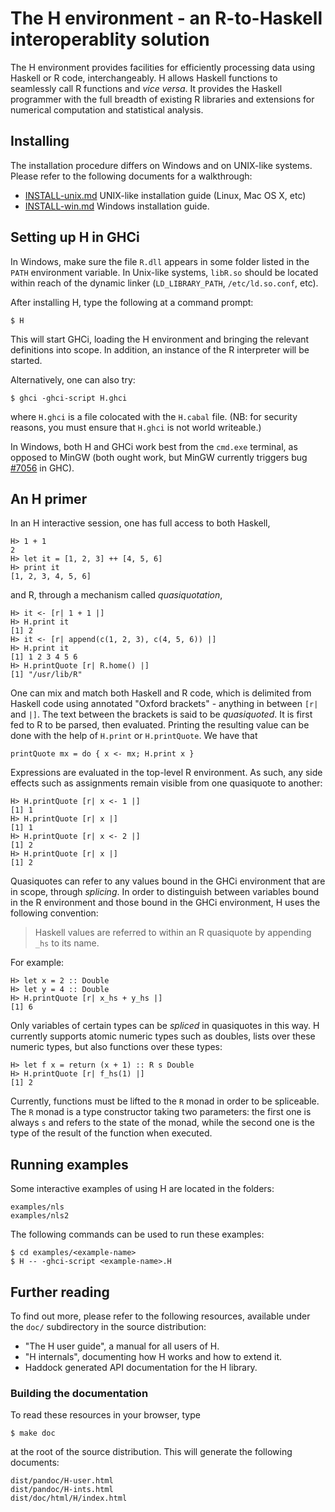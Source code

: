 The H environment - an R-to-Haskell interoperablity solution
============================================================

The H environment provides facilities for efficiently processing data
using Haskell or R code, interchangeably. H allows Haskell functions
to seamlessly call R functions and *vice versa*. It provides the
Haskell programmer with the full breadth of existing R libraries and
extensions for numerical computation and statistical analysis.

Installing
----------

The installation procedure differs on Windows and on UNIX-like
systems. Please refer to the following documents for a walkthrough:

* [INSTALL-unix.md]() UNIX-like installation guide (Linux, Mac OS X, etc)
* [INSTALL-win.md]() Windows installation guide.

Setting up H in GHCi
--------------------

In Windows, make sure the file `R.dll` appears in some folder listed
in the `PATH` environment variable. In Unix-like systems, `libR.so`
should be located within reach of the dynamic linker
(`LD_LIBRARY_PATH`, `/etc/ld.so.conf`, etc).

After installing H, type the following at a command prompt:

    $ H

This will start GHCi, loading the H environment and bringing the
relevant definitions into scope. In addition, an instance of the
R interpreter will be started.

Alternatively, one can also try:

    $ ghci -ghci-script H.ghci

where `H.ghci` is a file colocated with the `H.cabal` file. (NB: for
security reasons, you must ensure that `H.ghci` is not world
writeable.)

In Windows, both H and GHCi work best from the `cmd.exe` terminal, as
opposed to MinGW (both ought work, but MinGW currently triggers bug
[#7056](https://ghc.haskell.org/trac/ghc/ticket/7056) in GHC).

An H primer
-----------

In an H interactive session, one has full access to both Haskell,

    H> 1 + 1
    2
    H> let it = [1, 2, 3] ++ [4, 5, 6]
    H> print it
    [1, 2, 3, 4, 5, 6]

and R, through a mechanism called *quasiquotation*,

    H> it <- [r| 1 + 1 |]
    H> H.print it
    [1] 2
    H> it <- [r| append(c(1, 2, 3), c(4, 5, 6)) |]
    H> H.print it
    [1] 1 2 3 4 5 6
    H> H.printQuote [r| R.home() |]
    [1] "/usr/lib/R"

One can mix and match both Haskell and R code, which is delimited from
Haskell code using annotated "Oxford brackets" - anything in between
`[r|` and `|]`. The text between the brackets is said to be
*quasiquoted*. It is first fed to R to be parsed, then evaluated.
Printing the resulting value can be done with the help of `H.print` or
`H.printQuote`. We have that

    printQuote mx = do { x <- mx; H.print x }

Expressions are evaluated in the top-level R environment. As such, any
side effects such as assignments remain visible from one quasiquote to
another:

    H> H.printQuote [r| x <- 1 |]
    [1] 1
    H> H.printQuote [r| x |]
    [1] 1
    H> H.printQuote [r| x <- 2 |]
    [1] 2
    H> H.printQuote [r| x |]
    [1] 2

Quasiquotes can refer to any values bound in the GHCi environment that
are in scope, through *splicing*. In order to distinguish between
variables bound in the R environment and those bound in the GHCi
environment, H uses the following convention:

> Haskell values are referred to within an R quasiquote by appending
> `_hs` to its name.

For example:

    H> let x = 2 :: Double
    H> let y = 4 :: Double
    H> H.printQuote [r| x_hs + y_hs |]
    [1] 6

Only variables of certain types can be *spliced* in quasiquotes in
this way. H currently supports atomic numeric types such as doubles,
lists over these numeric types, but also functions over these types:

    H> let f x = return (x + 1) :: R s Double
    H> H.printQuote [r| f_hs(1) |]
    [1] 2

Currently, functions must be lifted to the `R` monad in order to be
spliceable. The `R` monad is a type constructor taking two parameters:
the first one is always `s` and refers to the state of the monad,
while the second one is the type of the result of the function when
executed.

Running examples
----------------

Some interactive examples of using H are located in the folders:

    examples/nls
    examples/nls2

The following commands can be used to run these examples:

    $ cd examples/<example-name>
    $ H -- -ghci-script <example-name>.H

Further reading
---------------

To find out more, please refer to the following resources, available
under the `doc/` subdirectory in the source distribution:

* "The H user guide", a manual for all users of H.
* "H internals", documenting how H works and how to extend it.
* Haddock generated API documentation for the H library.

### Building the documentation

To read these resources in your browser, type

    $ make doc

at the root of the source distribution. This will generate the
following documents:

    dist/pandoc/H-user.html
    dist/pandoc/H-ints.html
    dist/doc/html/H/index.html
